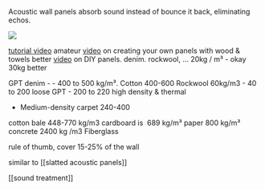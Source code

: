 Acoustic wall panels absorb sound instead of bounce it back, eliminating echos.

![](https://www.noisestopsystems.co.uk/wp-content/uploads/2019/07/softsound-panels-on-a-wall.jpg)


[tutorial video](https://fixthisbuildthat.com/easiest-diy-acoustic-panels-under-20-bucks/)
amateur [video](https://www.youtube.com/watch?v=pABvTWSxOes&t=1s) on creating your own panels with wood & towels
better [video](https://www.youtube.com/watch?v=HO7aeraKLsM) on DIY panels. denim. rockwool, ...
	20kg / m³ - okay
	30kg better

GPT
	denim - - 400 to 500 kg/m³. 
	Cotton 400-600 
Rockwool 60kg/m3
	- 40 to 200 loose GPT
	- 200 to 220 high density & thermal
- Medium-density carpet 240-400
	
cotton bale 448-770 kg/m3
cardboard is  689 kg/m³
paper 800 kg/m³
concrete 2400 kg /m3
Fiberglass

rule of thumb, cover 15-25% of the wall

similar to  [[slatted acoustic panels]]

[[sound treatment]]

